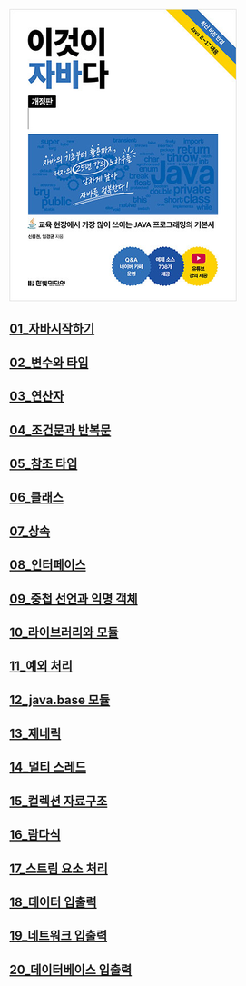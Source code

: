 ![img.png](img.png)

## [01_자바시작하기](01_자바시작하기.md) ##
## [02_변수와 타입](02_변수와%20타입.md) ##
## [03_연산자](03_연산자.md) ##
## [04_조건문과 반복문](04_조건문과%20반복문.md) ##
## [05_참조 타입](05_참조%20타입.md) ##
## [06_클래스](06_클래스.md) ##
## [07_상속](07_상속.md) ##
## [08_인터페이스](08_인터페이스.md) ##
## [09_중첩 선언과 익명 객체](09_중첩%20선언과%20익명%20객체.md) ##
## [10_라이브러리와 모듈](10_라이브러리와%20모듈.md) ##
## [11_예외 처리](11_예외%20처리.md) ##
## [12_java.base 모듈](12_java.base%20모듈.md) ##
## [13_제네릭](13_제네릭.md) ##
## [14_멀티 스레드](14_멀티%20스레드.md) ##
## [15_컬렉션 자료구조](15_컬렉션%20자료구조.md) ##
## [16_람다식](16_람다식.md) ##
## [17_스트림 요소 처리](17_스트림%20요소%20처리.md) ##
## [18_데이터 입출력](18_데이터%20입출력.md) ##
## [19_네트워크 입출력](19_네트워크%20입출력.md) ##
## [20_데이터베이스 입출력](20_데이터베이스%20입출력.md) ##
